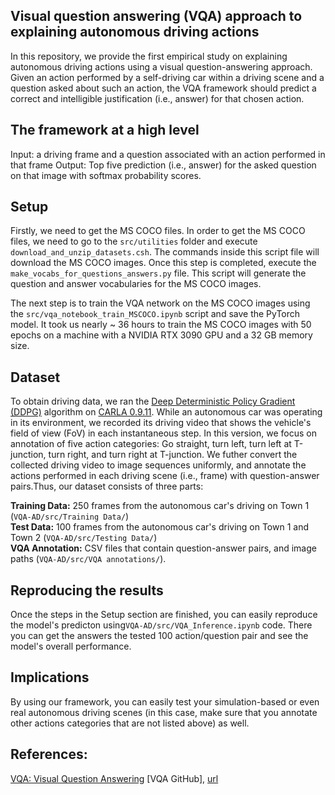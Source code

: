## Visual question answering (VQA) approach to explaining autonomous driving actions

In this repository, we provide the first empirical study on explaining autonomous driving actions using a visual question-answering approach. Given an action performed by a self-driving car within a driving scene and a question asked about such an action, the VQA framework should predict a correct and intelligible justification (i.e., answer) for that chosen action.  

## The framework at a high level
Input: a driving frame and a question associated with an action performed in that frame
Output: Top five prediction (i.e., answer) for the asked question on that image with softmax probability scores.
## Setup

Firstly, we need to get the MS COCO files. In order to get the MS COCO files, we need to go to  the ```src/utilities``` folder and execute ``` download_and_unzip_datasets.csh ```. The commands inside this script file will download the MS COCO images. Once this step is completed,  execute the ```make_vocabs_for_questions_answers.py``` file. This script will generate the question and answer vocabularies for the MS COCO images.

The next step is to train the VQA network on the MS COCO images using the ```src/vqa_notebook_train_MSCOCO.ipynb``` script and save the PyTorch model. It took us nearly ~ 36 hours to train the MS COCO images with 50 epochs on a machine with a NVIDIA RTX 3090 GPU and a 32 GB memory size.   

## Dataset
To obtain driving data, we ran the [Deep Deterministic Policy Gradient (DDPG)](https://arxiv.org/pdf/1509.02971.pdf) algorithm on [CARLA 0.9.11](https://carla.readthedocs.io/en/0.9.11/). While an autonomous car was operating in its environment, we recorded its driving video that shows the vehicle's field of view (FoV) in each instantaneous step. In this version, we  focus on annotation of five action categories: Go straight, turn left, turn left at T-junction, turn right, and turn right at T-junction.  We futher convert the collected driving video to image sequences uniformly, and annotate the actions performed in each driving scene (i.e., frame) with question-answer pairs.Thus, our dataset consists of three parts:

**Training Data:** 250 frames from the autonomous car's driving on  Town 1 (```VQA-AD/src/Training Data/```)  <br>
**Test Data:** 100 frames from the autonomous car's driving on Town 1 and Town 2 (```VQA-AD/src/Testing Data/```) <br> 
**VQA Annotation:** CSV files that contain question-answer pairs, and image paths (```VQA-AD/src/VQA annotations/```).

## Reproducing the results
Once the steps in the Setup section are finished,  you can easily reproduce the model's predicton using```VQA-AD/src/VQA_Inference.ipynb``` code. There you can get the answers the tested 100 action/question pair and see the model's overall performance.

## Implications
By using our framework, you can easily test your simulation-based or even real autonomous driving scenes (in this case, make sure that you annotate other actions categories that are not listed above) as well.

## References:
[VQA: Visual Question Answering](https://openaccess.thecvf.com/content_iccv_2015/html/Antol_VQA_Visual_Question_ICCV_2015_paper.html) [VQA GitHub], [url](https://github.com/SatyamGaba/visual_question_answering)
